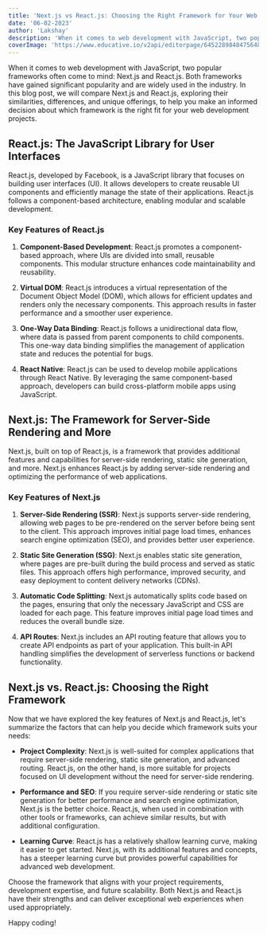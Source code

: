 ```yaml
---
title: 'Next.js vs React.js: Choosing the Right Framework for Your Web Development'
date: '06-02-2023'
author: 'Lakshay'
description: 'When it comes to web development with JavaScript, two popular frameworks often come to mind: Next.js and React.js.'
coverImage: 'https://www.educative.io/v2api/editorpage/6452289848475648/image/5294398307303424'
---
```



When it comes to web development with JavaScript, two popular frameworks often come to mind: Next.js and React.js. Both frameworks have gained significant popularity and are widely used in the industry. In this blog post, we will compare Next.js and React.js, exploring their similarities, differences, and unique offerings, to help you make an informed decision about which framework is the right fit for your web development projects.

## React.js: The JavaScript Library for User Interfaces

React.js, developed by Facebook, is a JavaScript library that focuses on building user interfaces (UI). It allows developers to create reusable UI components and efficiently manage the state of their applications. React.js follows a component-based architecture, enabling modular and scalable development.

### Key Features of React.js

1. **Component-Based Development**: React.js promotes a component-based approach, where UIs are divided into small, reusable components. This modular structure enhances code maintainability and reusability.

2. **Virtual DOM**: React.js introduces a virtual representation of the Document Object Model (DOM), which allows for efficient updates and renders only the necessary components. This approach results in faster performance and a smoother user experience.

3. **One-Way Data Binding**: React.js follows a unidirectional data flow, where data is passed from parent components to child components. This one-way data binding simplifies the management of application state and reduces the potential for bugs.

4. **React Native**: React.js can be used to develop mobile applications through React Native. By leveraging the same component-based approach, developers can build cross-platform mobile apps using JavaScript.

## Next.js: The Framework for Server-Side Rendering and More

Next.js, built on top of React.js, is a framework that provides additional features and capabilities for server-side rendering, static site generation, and more. Next.js enhances React.js by adding server-side rendering and optimizing the performance of web applications.

### Key Features of Next.js

1. **Server-Side Rendering (SSR)**: Next.js supports server-side rendering, allowing web pages to be pre-rendered on the server before being sent to the client. This approach improves initial page load times, enhances search engine optimization (SEO), and provides better user experience.

2. **Static Site Generation (SSG)**: Next.js enables static site generation, where pages are pre-built during the build process and served as static files. This approach offers high performance, improved security, and easy deployment to content delivery networks (CDNs).

3. **Automatic Code Splitting**: Next.js automatically splits code based on the pages, ensuring that only the necessary JavaScript and CSS are loaded for each page. This feature improves initial page load times and reduces the overall bundle size.

4. **API Routes**: Next.js includes an API routing feature that allows you to create API endpoints as part of your application. This built-in API handling simplifies the development of serverless functions or backend functionality.

## Next.js vs. React.js: Choosing the Right Framework

Now that we have explored the key features of Next.js and React.js, let's summarize the factors that can help you decide which framework suits your needs:

- **Project Complexity**: Next.js is well-suited for complex applications that require server-side rendering, static site generation, and advanced routing. React.js, on the other hand, is more suitable for projects focused on UI development without the need for server-side rendering.

- **Performance and SEO**: If you require server-side rendering or static site generation for better performance and search engine optimization, Next.js is the better choice. React.js, when used in combination with other tools or frameworks, can achieve similar results, but with additional configuration.

- **Learning Curve**: React.js has a relatively shallow learning curve, making it easier to get started. Next.js, with its additional features and concepts, has a steeper learning curve but provides powerful capabilities for advanced web development.

Choose the framework that aligns with your project requirements, development expertise, and future scalability. Both Next.js and React.js have their strengths and can deliver exceptional web experiences when used appropriately.

Happy coding!
